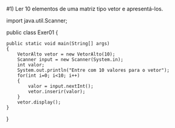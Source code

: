 #1) Ler 10 elementos de uma matriz tipo vetor e apresentá-los.

import java.util.Scanner;

public class Exer01 {
	
	public static void main(String[] args) 
	{
		VetorAlto vetor = new VetorAlto(10);
		Scanner input = new Scanner(System.in);
		int valor;
		System.out.println("Entre com 10 valores para o vetor");
		for(int i=0; i<10; i++) 
		{
			valor = input.nextInt();
			vetor.inserir(valor);
		}
		vetor.display();
	}
}

